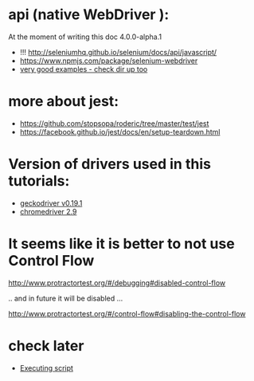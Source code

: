 # api (native WebDriver ):

At the moment of writing this doc 4.0.0-alpha.1

* !!! http://seleniumhq.github.io/selenium/docs/api/javascript/
* https://www.npmjs.com/package/selenium-webdriver
* [very good examples - check dir up too](https://github.com/SeleniumHQ/selenium/tree/master/javascript/node/selenium-webdriver/test)

# more about jest:
    
* https://github.com/stopsopa/roderic/tree/master/test/jest
* https://facebook.github.io/jest/docs/en/setup-teardown.html

# Version of drivers used in this tutorials:

* [geckodriver v0.19.1](https://github.com/mozilla/geckodriver/releases/tag/v0.19.1)
* [chromedriver 2.9](http://chromedriver.storage.googleapis.com/index.html?path=2.9/)

# It seems like it is better to not use Control Flow

http://www.protractortest.org/#/debugging#disabled-control-flow

.. and in future it will be disabled ... 

http://www.protractortest.org/#/control-flow#disabling-the-control-flow

# check later
 
* [Executing script](https://sqa.stackexchange.com/a/20736)